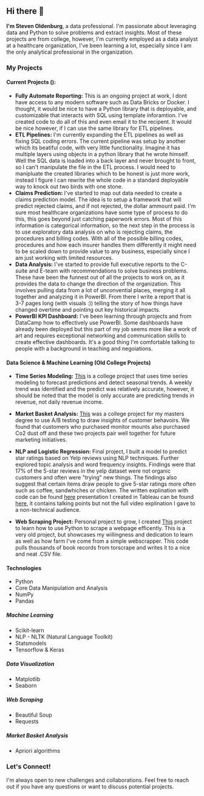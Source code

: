 ## Hi there 👋

**I'm Steven Oldenburg**, a data professional. I'm passionate about leveraging data and Python to solve problems and extract insights.  Most of these projects are from college, however, I'm currently employed as a data analyst at a healthcare organization, I've been learning a lot, especially since I am the only analytical professional in the organization.

### My Projects

#### Current Projects ():
* **Fully Automate Reporting:** This is an ongoing project at work, I dont have access to any modern software such as Data Bricks or Docker. I thought, it would be nice to have a Python library that is deployable, and customizable that interacts with SQL using template inforamtion.  I've created code to do all of this and even email it to the recipent.  It would be nice however, if I can use the same library for ETL pipelines.
* **ETL Pipelines:** I'm currently expanding the ETL pipelines as well as fixing SQL coding errors.  The current pipeline was setup by another which its beatiful code, with very little functionality.  Imagine it has multiple layers using objects in a python library that he wrote himself.  Well the SQL data is loaded into a back layer and never brought to front, so I can't manipulate the file in the ETL process.  I would need to manipluate the created libraries which to be honest is just more work, instead I figure I can rewrite the whole code in a standard deployable way to knock out two birds with one stone.
* **Claims Prediction:** I've started to map out data needed to create a claims prediction model.  The idea is to setup a framework that will predict rejected claims, and if not rejected, the dollar ammount paid. I'm sure most healthcare organizations have some type of process to do this, this goes beyond just catching paperwork errors.  Most of this information is categorical information, so the next step in the process is to use exploratory data analysis on who is rejecting claims, the procedures and billing codes.  With all of the possible billing codes, procedures and how each insurer handles them differently it might need to be scaled down to provide value to any business, especially since I am just working with limited resources.
* **Data Analysis:** I've started to provide full executive reports to the C-suite and E-team with recommendations to solve business problems.  These have been the funnest out of all the projects to work on, as it provides the data to change the direction of the organization.  This involves pulling data from a lot of unconvential places, merging it all together and analyzing it in PowerBI.  From there I write a report that is 3-7 pages long (with visuals :)) telling the story of how things have changed overtime and pointing out key historical impacts.
* **PowerBI KPI Dashboard:**  I've been learning through projects and from DataCamp how to effectively use PowerBI.  Some dashboards have already been deployed but this part of my job seems more like a work of art and requires exceptional networking and communication skills to create effective dashboards.  It's a good thing I'm comfortable talking to people with a background in teaching and negoiations.

#### Data Science & Machine Learning (Old College Projects)

* **Time Series Modeling:** [This](https://github.com/MrOldenburg/Data-Science/blob/main/Time_Series_Modeling.pdf) is a college project that uses time series modeling to forecast predictions and detect seasonal trends.  A weekly trend was identified and the predict was relatively accurate, however, it should be noted that the model is only accurate are predicting trends in revenue, not daily revenue income.

* **Market Basket Analysis:** [This](https://github.com/MrOldenburg/Data-Science/blob/main/Market_Basket.pdf) was a college project for my masters degree to use A/B testing to draw insights of customer behavoirs.  We found that customers who purchased monitor mounts also purchased Co2 dust off and these two projects pair well together for future marketing initiatives.

* **NLP and Logistic Regression:** Final project, I built a model to predict star ratings based on Yelp reviews using NLP techniques. Further explored topic analysis and word frequency insights.  Findings were that 17% of the 5-star reviews in the yelp dataset were not organic customers and often were "trying" new things.  The findings also suggest that certain items draw people to give 5-star ratings more often such as coffee, sandwhiches or chicken.  The written explination with code can be found [here](https://github.com/MrOldenburg/Data-Science/blob/main/Market_Basket.pdf) presentation I created in Tableau can be found [here](https://public.tableau.com/app/profile/steven.oldenburg5836/viz/YelpDatasetPresentation/Study), it contains talking points but not the full video explination I gave to a non-technical audience.

* **Web Scraping Project:** Personal project to grow, I created [This](https://github.com/MrOldenburg/Data-Science/blob/main/Toscrape-Books-Example.ipynb) project to learn how to use Python to scrape a webpage efficently.  This is a very old project, but showcases my willingness and dedication to learn as well as how farm I've come from a simple webscrapper.  This code pulls thousands of book records from torscrape and writes it to a nice and neat .CSV file.

#### Technologies
* Python
* Core Data Manipulation and Analysis
* NumPy
* Pandas
##### Machine Learning
* Scikit-learn
* NLP - NLTK (Natural Language Toolkit)
* Statsmodels
* Tensorflow & Keras
##### Data Visualization
* Matplotlib
* Seaborn
##### Web Scraping
* Beautiful Soup
* Requests
##### Market Basket Analysis
* Apriori algorithms

### Let's Connect!
I'm always open to new challenges and collaborations. Feel free to reach out if you have any questions or want to discuss potential projects.
